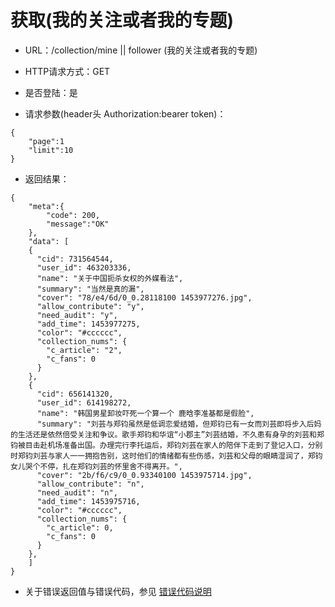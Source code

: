 # 获取(我的关注或者我的专题)

- URL：/collection/mine || follower (我的关注或者我的专题)

- HTTP请求方式：GET

- 是否登陆：是

- 请求参数(header头 Authorization:bearer token)：

```
{
    "page":1
    "limit":10
}

```

- 返回结果：

```
{
    "meta":{
        "code": 200,
        "message":"OK"
    },
    "data": [
    {
      "cid": 731564544,
      "user_id": 463203336,
      "name": "关于中国扼杀女权的外媒看法",
      "summary": "当然是真的漏",
      "cover": "78/e4/6d/0_0.28118100 1453977276.jpg",
      "allow_contribute": "y",
      "need_audit": "y",
      "add_time": 1453977275,
      "color": "#cccccc",
      "collection_nums": {
        "c_article": "2",
        "c_fans": 0
      }
    },
    {
      "cid": 656141320,
      "user_id": 614198272,
      "name": "韩国男星卸妆吓死一个算一个 鹿晗李准基都是假脸",
      "summary": "刘芸与郑钧虽然是低调恋爱结婚，但郑钧已有一女而刘芸即将步入后妈的生活还是依然倍受关注和争议。歌手郑钧和华谊“小郡主”刘芸结婚，不久患有身孕的刘芸和郑钧被目击赴机场准备出国。办理完行李托运后，郑钧刘芸在家人的陪伴下走到了登记入口，分别时郑钧刘芸与家人一一拥抱告别，这时他们的情绪都有些伤感，刘芸和父母的眼睛湿润了，郑钧女儿哭个不停，扎在郑钧刘芸的怀里舍不得离开。",
      "cover": "2b/f6/c9/0_0.93340100 1453975714.jpg",
      "allow_contribute": "n",
      "need_audit": "n",
      "add_time": 1453975716,
      "color": "#cccccc",
      "collection_nums": {
        "c_article": 0,
        "c_fans": 0
      }
    },
    ]   
}

```

- 关于错误返回值与错误代码，参见 [错误代码说明](../README.md)
